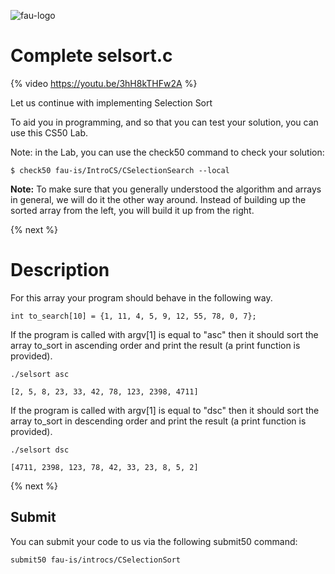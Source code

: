 ![fau-logo](https://www.fau.de/files/2016/02/fb-ww-logo-preview.jpg)# Complete selsort.c{% video https://youtu.be/3hH8kTHFw2A %}Let us continue with implementing Selection SortTo aid you in programming, and so that you can test your solution, you can use this CS50 Lab.Note: in the Lab, you can use the check50 command to check your solution:~~~$ check50 fau-is/IntroCS/CSelectionSearch --local~~~**Note:** To make sure that you generally understood the algorithm and arrays in general, we will do it the other wayaround. Instead of building up the sorted array from the left, you will build it up from the right. {% next %}# DescriptionFor this array your program should behave in the following way.~~~int to_search[10] = {1, 11, 4, 5, 9, 12, 55, 78, 0, 7};~~~If the program is called with argv[1] is equal to "asc" then it should sort the array to_sort in ascending order and print the result (a print function is provided).~~~./selsort asc[2, 5, 8, 23, 33, 42, 78, 123, 2398, 4711]~~~If the program is called with argv[1] is equal to "dsc" then it should sort the array to_sort in descending order and print the result (a print function is provided).~~~./selsort dsc[4711, 2398, 123, 78, 42, 33, 23, 8, 5, 2]~~~{% next %}## SubmitYou can submit your code to us via the following submit50 command:~~~submit50 fau-is/introcs/CSelectionSort~~~